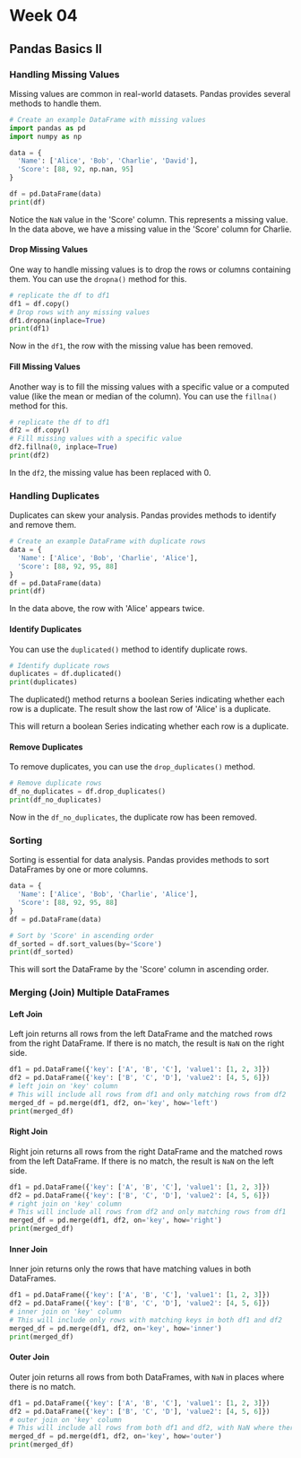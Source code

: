 # Week 04

## Pandas Basics II

### Handling Missing Values

Missing values are common in real-world datasets. Pandas provides several methods to handle them.

```python
# Create an example DataFrame with missing values
import pandas as pd
import numpy as np

data = {
  'Name': ['Alice', 'Bob', 'Charlie', 'David'],
  'Score': [88, 92, np.nan, 95]
}

df = pd.DataFrame(data)
print(df)
```

Notice the `NaN` value in the 'Score' column. This represents a missing value.
In the data above, we have a missing value in the 'Score' column for Charlie.

#### Drop Missing Values

One way to handle missing values is to drop the rows or columns containing them. You can use the `dropna()` method for this.

```python
# replicate the df to df1
df1 = df.copy()
# Drop rows with any missing values
df1.dropna(inplace=True)
print(df1)
```

Now in the `df1`, the row with the missing value has been removed.

#### Fill Missing Values

Another way is to fill the missing values with a specific value or a computed value (like the mean or median of the column). You can use the `fillna()` method for this.

```python
# replicate the df to df1
df2 = df.copy()
# Fill missing values with a specific value
df2.fillna(0, inplace=True)
print(df2)
```

In the `df2`, the missing value has been replaced with 0.

### Handling Duplicates

Duplicates can skew your analysis. Pandas provides methods to identify and remove them.

```python
# Create an example DataFrame with duplicate rows
data = {
  'Name': ['Alice', 'Bob', 'Charlie', 'Alice'],
  'Score': [88, 92, 95, 88]
}
df = pd.DataFrame(data)
print(df)
```

In the data above, the row with 'Alice' appears twice.

#### Identify Duplicates

You can use the `duplicated()` method to identify duplicate rows.

```python
# Identify duplicate rows
duplicates = df.duplicated()
print(duplicates)
```

The duplicated() method returns a boolean Series indicating whether each row is a duplicate. The result show the last row of 'Alice' is a duplicate.

This will return a boolean Series indicating whether each row is a duplicate.

#### Remove Duplicates

To remove duplicates, you can use the `drop_duplicates()` method.

```python
# Remove duplicate rows
df_no_duplicates = df.drop_duplicates()
print(df_no_duplicates)
```

Now in the `df_no_duplicates`, the duplicate row has been removed.

### Sorting

Sorting is essential for data analysis. Pandas provides methods to sort DataFrames by one or more columns.

```python
data = {
  'Name': ['Alice', 'Bob', 'Charlie', 'Alice'],
  'Score': [88, 92, 95, 88]
}
df = pd.DataFrame(data)

# Sort by 'Score' in ascending order
df_sorted = df.sort_values(by='Score')
print(df_sorted)
```

This will sort the DataFrame by the 'Score' column in ascending order.

### Merging (Join) Multiple DataFrames

#### Left Join

Left join returns all rows from the left DataFrame and the matched rows from the right DataFrame. If there is no match, the result is `NaN` on the right side.

```python
df1 = pd.DataFrame({'key': ['A', 'B', 'C'], 'value1': [1, 2, 3]})
df2 = pd.DataFrame({'key': ['B', 'C', 'D'], 'value2': [4, 5, 6]})
# left join on 'key' column
# This will include all rows from df1 and only matching rows from df2
merged_df = pd.merge(df1, df2, on='key', how='left')
print(merged_df)
```

#### Right Join

Right join returns all rows from the right DataFrame and the matched rows from the left DataFrame. If there is no match, the result is `NaN` on the left side.

```python
df1 = pd.DataFrame({'key': ['A', 'B', 'C'], 'value1': [1, 2, 3]})
df2 = pd.DataFrame({'key': ['B', 'C', 'D'], 'value2': [4, 5, 6]})
# right join on 'key' column
# This will include all rows from df2 and only matching rows from df1
merged_df = pd.merge(df1, df2, on='key', how='right')
print(merged_df)
```

#### Inner Join

Inner join returns only the rows that have matching values in both DataFrames.

```python
df1 = pd.DataFrame({'key': ['A', 'B', 'C'], 'value1': [1, 2, 3]})
df2 = pd.DataFrame({'key': ['B', 'C', 'D'], 'value2': [4, 5, 6]})
# inner join on 'key' column
# This will include only rows with matching keys in both df1 and df2
merged_df = pd.merge(df1, df2, on='key', how='inner')
print(merged_df)
```

#### Outer Join

Outer join returns all rows from both DataFrames, with `NaN` in places where there is no match.

```python
df1 = pd.DataFrame({'key': ['A', 'B', 'C'], 'value1': [1, 2, 3]})
df2 = pd.DataFrame({'key': ['B', 'C', 'D'], 'value2': [4, 5, 6]})
# outer join on 'key' column
# This will include all rows from both df1 and df2, with NaN where there is no match
merged_df = pd.merge(df1, df2, on='key', how='outer')
print(merged_df)
```
